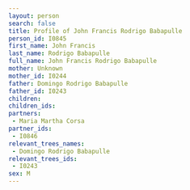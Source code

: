 ```yaml
---
layout: person
search: false
title: Profile of John Francis Rodrigo Babapulle
person_id: I0845
first_name: John Francis
last_name: Rodrigo Babapulle
full_name: John Francis Rodrigo Babapulle
mother: Unknown
mother_id: I0244
father: Domingo Rodrigo Babapulle
father_id: I0243
children:
children_ids:
partners:
 - Maria Martha Corsa
partner_ids:
 - I0846
relevant_trees_names:
 - Domingo Rodrigo Babapulle
relevant_trees_ids:
 - I0243
sex: M
---
```


